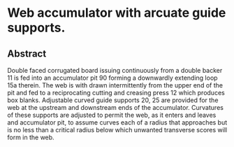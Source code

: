 # Web accumulator with arcuate guide supports.

## Abstract
Double faced corrugated board issuing continuously from a double backer 11 is fed into an accumulator pit 90 forming a downwardly extending loop 15a therein. The web is with drawn intermittently from the upper end of the pit and fed to a reciprocating cutting and creasing press 12 which produces box blanks. Adjustable curved guide supports 20, 25 are provided for the web at the upstream and downstream ends of the accumulator. Curvatures of these supports are adjusted to permit the web, as it enters and leaves and accumulator pit, to assume curves each of a radius that approaches but is no less than a critical radius below which unwanted transverse scores will form in the web.